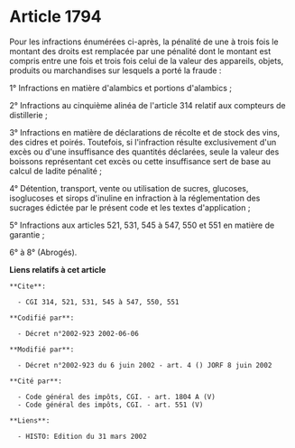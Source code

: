 # Article 1794

Pour les infractions énumérées ci-après, la pénalité de une à trois fois le montant des droits est remplacée par une pénalité
dont le montant est compris entre une fois et trois fois celui de la valeur des appareils, objets, produits ou marchandises
sur lesquels a porté la fraude :

1° Infractions en matière d'alambics et portions d'alambics ;

2° Infractions au cinquième alinéa de l'article 314 relatif aux compteurs de distillerie ;

3° Infractions en matière de déclarations de récolte et de stock des vins, des cidres et poirés. Toutefois, si l'infraction
résulte exclusivement d'un excès ou d'une insuffisance des quantités déclarées, seule la valeur des boissons représentant cet
excès ou cette insuffisance sert de base au calcul de ladite pénalité ;

4° Détention, transport, vente ou utilisation de sucres, glucoses, isoglucoses et sirops d'inuline en infraction à la
réglementation des sucrages édictée par le présent code et les textes d'application ;

5° Infractions aux articles 521, 531, 545 à 547, 550 et 551 en matière de garantie ;

6° à 8° (Abrogés).

**Liens relatifs à cet article**

	**Cite**:

	  - CGI 314, 521, 531, 545 à 547, 550, 551

	**Codifié par**:

	  - Décret n°2002-923 2002-06-06

	**Modifié par**:

	  - Décret n°2002-923 du 6 juin 2002 - art. 4 () JORF 8 juin 2002

	**Cité par**:

	  - Code général des impôts, CGI. - art. 1804 A (V)
	  - Code général des impôts, CGI. - art. 551 (V)

	**Liens**:

	  - HISTO: Edition du 31 mars 2002
